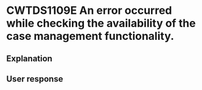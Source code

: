 # CWTDS1109E An error occurred while checking the availability of the case management functionality.

## Explanation

## User response